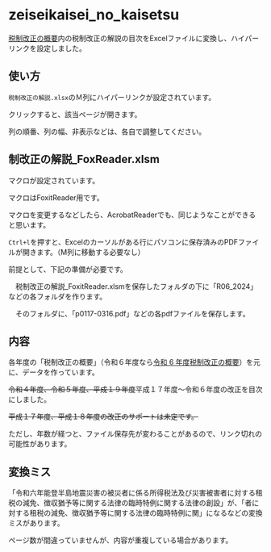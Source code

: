 # zeiseikaisei_no_kaisetsu

[税制改正の概要](https://www.mof.go.jp/tax_policy/tax_reform/outline/index.html)内の税制改正の解説の目次をExcelファイルに変換し、ハイパーリンクを設定しました。

## 使い方

`税制改正の解説.xlsx`のＭ列にハイパーリンクが設定されています。

クリックすると、該当ページが開きます。

列の順番、列の幅、非表示などは、各自で調整してください。

## 制改正の解説_FoxReader.xlsm

マクロが設定されています。

マクロはFoxitReader用です。

マクロを変更するなどしたら、AcrobatReaderでも、同じようなことができると思います。


`Ctrl+l`を押すと、Excelのカーソルがある行にパソコンに保存済みのPDFファイルが開きます。（M列に移動する必要なし）

前提として、下記の準備が必要です。

 　税制改正の解説_FoxitReader.xlsmを保存したフォルダの下に「R06_2024」などの各フォルダを作ります。
  
　そのフォルダに、「p0117-0316.pdf」などの各pdfファイルを保存します。

## 内容

各年度の「税制改正の概要」（令和６年度なら[令和 6 年度税制改正の概要](https://www.mof.go.jp/tax_policy/tax_reform/outline/fy2024/explanation/PDF/p0009-0088.pdf)）を元に、データを作っています。

~~令和４年度、令和５年度、平成１９年度~~平成１７年度～令和６年度の改正を目次にしました。

~~平成１７年度、平成１８年度の改正のサポートは未定です。~~

ただし、年数が経つと、ファイル保存先が変わることがあるので、リンク切れの可能性があります。


## 変換ミス

「令和六年能登半島地震災害の被災者に係る所得税法及び災害被害者に対する租税の減免、徴収猶予等に関する法律の臨時特例に関する法律の創設」が、「者に対する租税の減免、徴収猶予等に関する法律の臨時特例に関」になるなどの変換ミスがあります。

ページ数が間違っていませんが、内容が重複している場合があります。
